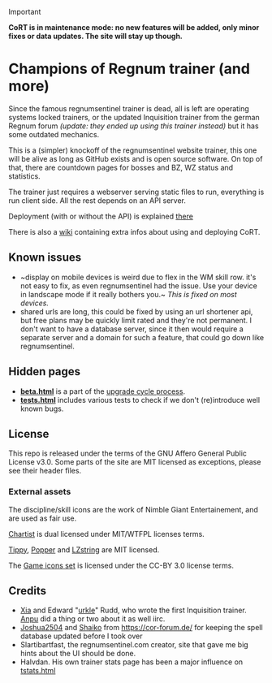 
> [!IMPORTANT]
> **CoRT is in maintenance mode: no new features will be added, only minor fixes or data updates. The site will stay up though.**

# Champions of Regnum trainer (and more)

Since the famous regnumsentinel trainer is dead, all is left are operating
systems locked trainers, or the updated Inquisition trainer from the german
Regnum forum *(update: they ended up using this trainer instead)* but it has
some outdated mechanics.

This is a (simpler) knockoff of the regnumsentinel website trainer, this one
will be alive as long as GitHub exists and is open source software. On top of
that, there are countdown pages for bosses and BZ, WZ status and statistics.

The trainer just requires a webserver serving static files to run, everything
is run client side. All the rest depends on an API server.

Deployment (with or without the API) is explained [there](deploy/README.md)

There is also a [wiki](https://github.com/mascaldotfr/CoRT/wiki) containing
extra infos about using and deploying CoRT.

## Known issues

* ~display on mobile devices is weird due to flex in the WM skill row. it's not
  easy to fix, as even regnumsentinel had the issue. Use your device in
  landscape mode if it really bothers you.~ *This is fixed on most devices.*
* shared urls are long, this could be fixed by using an url shortener api, but
  free plans may be quickly limit rated and they're not permanent. I don't want
  to have a database server, since it then would require a separate server and
  a domain for such a feature, that could go down like regnumsentinel.

## Hidden pages

* **[beta.html](https://mascaldotfr.github.io/CoRT/beta.html)** is a part of the
  [upgrade cycle process](UPDATING.md).
* **[tests.html](https://mascaldotfr.github.io/CoRT/tests.html)** includes
  various tests to check if we don't (re)introduce well known bugs.

## License

   This repo is released under the terms of the GNU Affero General Public
   License v3.0.
   Some parts of the site are MIT licensed as exceptions, please see their
   header files.

### External assets

   The discipline/skill icons are the work of Nimble Giant
   Entertainement, and are used as fair use.

   [Chartist](https://github.com/chartist-js/chartist) is dual licensed under
   MIT/WTFPL licenses terms.

   [Tippy](https://github.com/atomiks/tippyjs),
   [Popper](https://github.com/floating-ui/floating-ui)
   and [LZstring](https://github.com/pieroxy/lz-string) are MIT licensed.

   The [Game icons set](https://game-icons.net/) is licensed
   under the CC-BY 3.0 license terms.

## Credits

* [Xia](https://github.com/xia) and Edward "[urkle](https://github.com/urkle)"
  Rudd, who wrote the first Inquisition trainer.
  [Anpu](https://github.com/Anpu) did a thing or two about it as well iirc.
* [Joshua2504](https://github.com/Joshua2504) and
  [Shaiko](https://github.com/Shaiko35) from https://cor-forum.de/ for keeping
  the spell database updated before I took over
* Slartibartfast, the regnumsentinel.com creator, site that gave me big hints about
  the UI should be done.
* Halvdan. His own trainer stats page has been a major influence on
  [tstats.html](https://mascaldotfr.github.io/CoRT/tstats.html)
